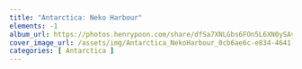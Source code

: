 ```yaml
---
title: "Antarctica: Neko Harbour"
elements: -1
album_url: https://photos.henrypoon.com/share/dfSa7XNLGbs6FOn5L6XN0ySAy2_KvpNdZHBJuOrUDDPjbZnTYfnA_82lT4eJvSkVgRA
cover_image_url: /assets/img/Antarctica_NekoHarbour_0cb6ae6c-e834-4641-9f14-861555a2d398.jpg
categories: [ Antarctica ]
---
```

